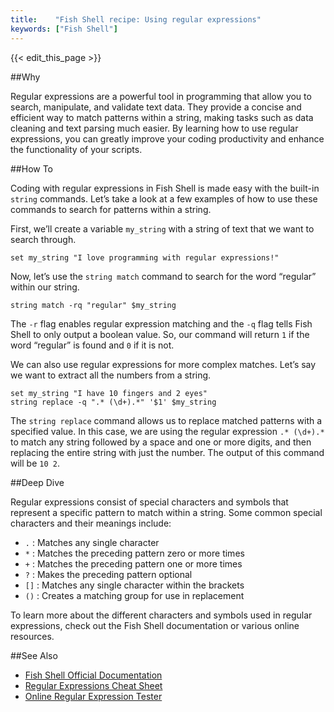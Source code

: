 ```yaml
---
title:    "Fish Shell recipe: Using regular expressions"
keywords: ["Fish Shell"]
---
```


{{< edit_this_page >}}

##Why

Regular expressions are a powerful tool in programming that allow you to search, manipulate, and validate text data. They provide a concise and efficient way to match patterns within a string, making tasks such as data cleaning and text parsing much easier. By learning how to use regular expressions, you can greatly improve your coding productivity and enhance the functionality of your scripts.

##How To

Coding with regular expressions in Fish Shell is made easy with the built-in `string` commands. Let’s take a look at a few examples of how to use these commands to search for patterns within a string.

First, we’ll create a variable `my_string` with a string of text that we want to search through.

```
set my_string "I love programming with regular expressions!"
```

Now, let’s use the `string match` command to search for the word “regular” within our string.

```
string match -rq "regular" $my_string
```

The `-r` flag enables regular expression matching and the `-q` flag tells Fish Shell to only output a boolean value. So, our command will return `1` if the word “regular” is found and `0` if it is not.

We can also use regular expressions for more complex matches. Let’s say we want to extract all the numbers from a string.

```
set my_string "I have 10 fingers and 2 eyes"
string replace -q ".* (\d+).*" '$1' $my_string
```

The `string replace` command allows us to replace matched patterns with a specified value. In this case, we are using the regular expression `.* (\d+).*` to match any string followed by a space and one or more digits, and then replacing the entire string with just the number. The output of this command will be `10 2`.

##Deep Dive

Regular expressions consist of special characters and symbols that represent a specific pattern to match within a string. Some common special characters and their meanings include:

- `.` : Matches any single character
- `*` : Matches the preceding pattern zero or more times
- `+` : Matches the preceding pattern one or more times
- `?` : Makes the preceding pattern optional
- `[]` : Matches any single character within the brackets
- `()` : Creates a matching group for use in replacement

To learn more about the different characters and symbols used in regular expressions, check out the Fish Shell documentation or various online resources.

##See Also

- [Fish Shell Official Documentation](https://fishshell.com/docs/current/commands.html#string)
- [Regular Expressions Cheat Sheet](https://cheatography.com/davechild/cheat-sheets/regular-expressions/)
- [Online Regular Expression Tester](https://regex101.com/)
